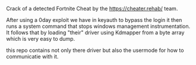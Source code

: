 Crack of a detected Fortnite Cheat by the https://cheater.rehab/ team.


After using a 0day exploit we have in keyauth to bypass the login it then runs a system command that stops windows management instrumentation. It follows that by loading "their" driver using Kdmapper from a byte array which is very easy to dump.


this repo contains not only there driver but also the usermode for how to communicatie with it.

